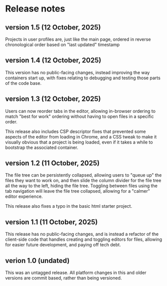 # Release notes

## version 1.5 (12 October, 2025)

Projects in user profiles are, just like the main page, ordered in reverse chronological order based on "last updated" timestamp

## version 1.4 (12 October, 2025)

This version has no public-facing changes, instead improving the way containers start up, with fixes relating to debugging and testing those parts of the code base.

## version 1.3 (12 October, 2025)

Users can now reorder tabs in the editor, allowing in-browser ordering to match "best for work" ordering without having to open files in a specific order.

This release also includes CSP descriptor fixes that prevented some aspects of the editor from loading in Chrome, and a CSS tweak to make it visually obvious that a project is being loaded, even if it takes a while to bootstrap the associated container.

## version 1.2 (11 October, 2025)

The file tree can be persistently collapsed, allowing users to "queue up" the files they want to work on, and then slide the column divider for the file tree all the way to the left, hiding the file tree. Toggling between files using the tab navigation will leave the file tree collapsed, allowing for a "calmer" editor experience.

This release also fixes a typo in the basic html starter project.

## version 1.1 (11 October, 2025)

This release has no public-facing changes, and is instead a refactor of the client-side code that handles creating and toggling editors for files, allowing for easier future development, and paying off tech debt.

## verion 1.0 (undated)

This was an untagged release. All platform changes in this and older versions are commit based, rather than being versioned.
